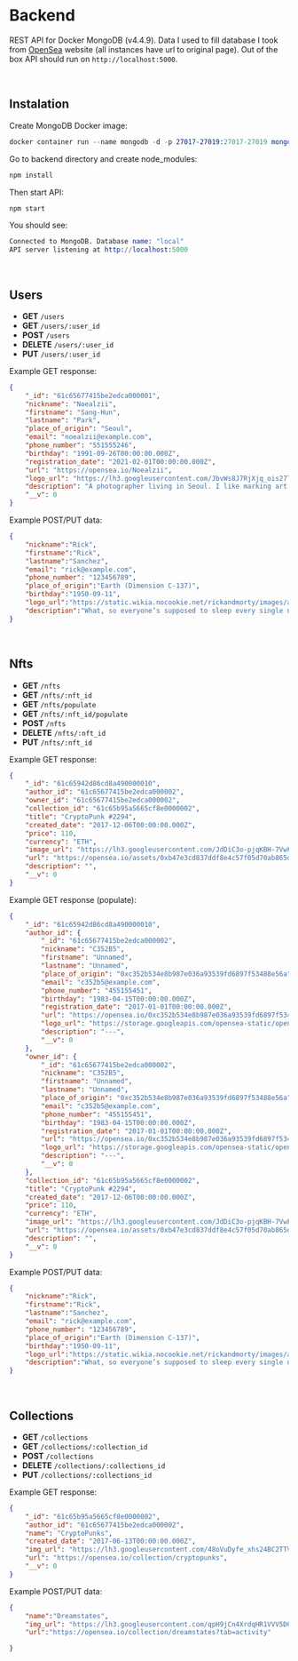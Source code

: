 # Backend

REST API for Docker MongoDB (v4.4.9). Data I used to fill database I took from [OpenSea](https://opensea.io/) website (all instances have url to original page). Out of the box API should run on ```http://localhost:5000```.

</br>

## Instalation

Create MongoDB Docker image:

```s
docker container run --name mongodb -d -p 27017-27019:27017-27019 mongo:4.4.9
```

Go to backend directory and create node_modules:
```s
npm install
```

Then start API:
```s
npm start
```

You should see:
```s
Connected to MongoDB. Database name: "local"
API server listening at http://localhost:5000
```

</br>

## Users

- **GET** ```/users```
- **GET** ```/users/:user_id```
- **POST** ```/users```
- **DELETE** ```/users/:user_id```
- **PUT** ```/users/:user_id```

Example GET response:
```json
{
    "_id": "61c65677415be2edca000001",
    "nickname": "Noealzii",
    "firstname": "Sang-Hun",
    "lastname": "Park",
    "place_of_origin": "Seoul",
    "email": "noealzii@example.com",
    "phone_number": "551555246",
    "birthday": "1991-09-26T00:00:00.000Z",
    "registration_date": "2021-02-01T00:00:00.000Z",
    "url": "https://opensea.io/Noealzii",
    "logo_url": "https://lh3.googleusercontent.com/JbvWs8J7RjXjq_ois27TEU9L_Z5L_24XZ20uaJJdY2NxIr-K1W9pe-GCU3FQBH6oGpfoOdpoNkPc2gMiUvdFdmwUxeMlKCUJO--k=s0",
    "description": "A photographer living in Seoul. I like marking art through photography.",
    "__v": 0
}
```

Example POST/PUT data:
```json
{
    "nickname":"Rick",
    "firstname":"Rick", 
    "lastname":"Sanchez",
    "email": "rick@example.com",
    "phone_number": "123456789",
    "place_of_origin":"Earth (Dimension C-137)",
    "birthday":"1950-09-11",
    "logo_url":"https://static.wikia.nocookie.net/rickandmorty/images/a/a6/Rick_Sanchez.png/revision/latest/scale-to-width-down/848?cb=20160923150728",
    "description":"What, so everyone’s supposed to sleep every single night now? You realize that nighttime makes up half of all time?"
}
```

</br>

## Nfts

- **GET** ```/nfts```
- **GET** ```/nfts/:nft_id```
- **GET** ```/nfts/populate```
- **GET** ```/nfts/:nft_id/populate```
- **POST** ```/nfts```
- **DELETE** ```/nfts/:nft_id```
- **PUT** ```/nfts/:nft_id```

Example GET response:
```json
{
    "_id": "61c65942d86cd8a490000010",
    "author_id": "61c65677415be2edca000002",
    "owner_id": "61c65677415be2edca000002",
    "collection_id": "61c65b95a5665cf8e0000002",
    "title": "CryptoPunk #2294",
    "created_date": "2017-12-06T00:00:00.000Z",
    "price": 110,
    "currency": "ETH",
    "image_url": "https://lh3.googleusercontent.com/JdDiC3o-pjqKBH-7VwFsL7Uf2MuiPmJUL3_i2yNGg3a3IwiKtMqWJtUX892h2apJxQZs-UGLWclPJZ5VRKM6h4EbkiS3ryA08HUR9w=w600",
    "url": "https://opensea.io/assets/0xb47e3cd837ddf8e4c57f05d70ab865de6e193bbb/2294",
    "description": "",
    "__v": 0
}
```

Example GET response (populate):
```json
{
    "_id": "61c65942d86cd8a490000010",
    "author_id": {
        "_id": "61c65677415be2edca000002",
        "nickname": "C352B5",
        "firstname": "Unnamed",
        "lastname": "Unnamed",
        "place_of_origin": "0xc352b534e8b987e036a93539fd6897f53488e56a",
        "email": "c352b5@example.com",
        "phone_number": "455155451",
        "birthday": "1983-04-15T00:00:00.000Z",
        "registration_date": "2017-01-01T00:00:00.000Z",
        "url": "https://opensea.io/0xc352b534e8b987e036a93539fd6897f53488e56a",
        "logo_url": "https://storage.googleapis.com/opensea-static/opensea-profile/22.png",
        "description": "---",
        "__v": 0
    },
    "owner_id": {
        "_id": "61c65677415be2edca000002",
        "nickname": "C352B5",
        "firstname": "Unnamed",
        "lastname": "Unnamed",
        "place_of_origin": "0xc352b534e8b987e036a93539fd6897f53488e56a",
        "email": "c352b5@example.com",
        "phone_number": "455155451",
        "birthday": "1983-04-15T00:00:00.000Z",
        "registration_date": "2017-01-01T00:00:00.000Z",
        "url": "https://opensea.io/0xc352b534e8b987e036a93539fd6897f53488e56a",
        "logo_url": "https://storage.googleapis.com/opensea-static/opensea-profile/22.png",
        "description": "---",
        "__v": 0
    },
    "collection_id": "61c65b95a5665cf8e0000002",
    "title": "CryptoPunk #2294",
    "created_date": "2017-12-06T00:00:00.000Z",
    "price": 110,
    "currency": "ETH",
    "image_url": "https://lh3.googleusercontent.com/JdDiC3o-pjqKBH-7VwFsL7Uf2MuiPmJUL3_i2yNGg3a3IwiKtMqWJtUX892h2apJxQZs-UGLWclPJZ5VRKM6h4EbkiS3ryA08HUR9w=w600",
    "url": "https://opensea.io/assets/0xb47e3cd837ddf8e4c57f05d70ab865de6e193bbb/2294",
    "description": "",
    "__v": 0
}
```

Example POST/PUT data:
```json
{
    "nickname":"Rick",
    "firstname":"Rick", 
    "lastname":"Sanchez",
    "email": "rick@example.com",
    "phone_number": "123456789",
    "place_of_origin":"Earth (Dimension C-137)",
    "birthday":"1950-09-11",
    "logo_url":"https://static.wikia.nocookie.net/rickandmorty/images/a/a6/Rick_Sanchez.png/revision/latest/scale-to-width-down/848?cb=20160923150728",
    "description":"What, so everyone’s supposed to sleep every single night now? You realize that nighttime makes up half of all time?"
}
```

</br>

## Collections

- **GET** ```/collections```
- **GET** ```/collections/:collection_id```
- **POST** ```/collections```
- **DELETE** ```/collections/:collections_id```
- **PUT** ```/collections/:collections_id```

Example GET response:
```json
{
    "_id": "61c65b95a5665cf8e0000002",
    "author_id": "61c65677415be2edca000002",
    "name": "CryptoPunks",
    "created_date": "2017-06-13T00:00:00.000Z",
    "img_url": "https://lh3.googleusercontent.com/48oVuDyfe_xhs24BC2TTVcaYCX7rrU5mpuQLyTgRDbKHj2PtzKZsQ5qC3xTH4ar34wwAXxEKH8uUDPAGffbg7boeGYqX6op5vBDcbA=h600",
    "url": "https://opensea.io/collection/cryptopunks",
    "__v": 0
}
```

Example POST/PUT data:
```json
{
    "name":"Dreamstates",
    "img_url": "https://lh3.googleusercontent.com/qpH9jCn4XrdqHR1VVV5D01Y8MPFyWCo6-lHck-y2hX3hW1Pu13jz4xmDss6ZfGqjmUDgeirwJ1CqXuut7f_PX4CGio9eNRV4bsOP=h600",
    "url":"https://opensea.io/collection/dreamstates?tab=activity"

}
```
